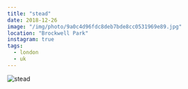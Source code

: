 ```yaml
---
title: "stead"
date: 2018-12-26
image: "/img/photo/9a0c4d96fdc8deb7bde8cc0531969e89.jpg"
location: "Brockwell Park"
instagram: true
tags:
  - london
  - uk
---
```


![stead](/img/photo/9a0c4d96fdc8deb7bde8cc0531969e89.jpg)
